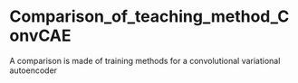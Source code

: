 # Comparison_of_teaching_method_ConvCAE
A comparison is made of training methods for a convolutional variational autoencoder
